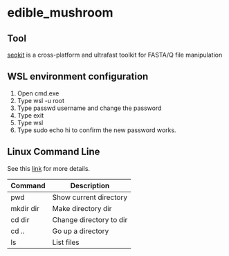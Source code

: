 # edible_mushroom

## Tool
[seqkit](https://github.com/shenwei356/seqkit/releases/download/v2.8.0/seqkit_linux_amd64.tar.gz) is a cross-platform and ultrafast toolkit for FASTA/Q file manipulation

## WSL environment configuration
1. Open cmd.exe
2. Type wsl -u root
3. Type passwd username and change the password
4. Type exit
5. Type wsl
6. Type sudo echo hi to confirm the new password works.

## Linux Command Line
See this [link](https://cheatography.com/davechild/cheat-sheets/linux-command-line/) for more details.

Command    | Description 
-----------|--------------------
pwd        | Show current directory
mkdir dir  | Make directory dir
cd dir     | Change directory to dir
cd ..      | Go up a directory
ls         | List files

